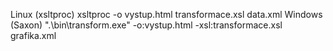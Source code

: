 Linux (xsltproc)
xsltproc -o vystup.html transformace.xsl data.xml
Windows (Saxon)
".\bin\transform.exe" -o:vystup.html -xsl:transformace.xsl grafika.xml
